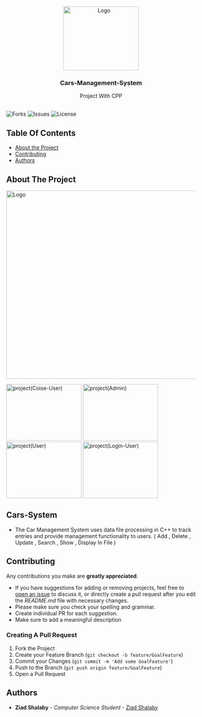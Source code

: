 

<br/>
<p align="center">
  <a href="https://github.com/ZeadShalaby/Cars-System">
    <img src="https://i.imgur.com/LrPHedV.png" alt="Logo" width="200" height="170">
  </a>
  

<h3 align="center">Cars-Management-System</h3>

  <p align="center">
    Project With CPP
    <br/>
    <br/>
  </p>


![Forks](https://img.shields.io/github/forks/ZeadShalaby/v?style=social) ![Issues](https://img.shields.io/github/issues/ZeadShalaby/Cars-System) ![License](https://img.shields.io/github/license/ZeadShalaby/Cars-System)

## Table Of Contents

* [About the Project](#about-the-project)
* [Contributing](#contributing)
* [Authors](#authors)

## About The Project


 <img src="https://i.imgur.com/KmyU5zz.png" alt="Logo" width="900" height="500">
 <br/>
<p >
 <img src="https://i.imgur.com/z96h1vb.png" alt="project(Coise-User)" width="200" height="150">
 <img src="https://i.imgur.com/6Xxnqhv.png" alt="project(Admin)" width="200" height="150">
 <img src="https://i.imgur.com/JE3vHEI.png" alt="project(User)" width="200" height="150">
 <img src="https://i.imgur.com/UKpjKbc.png" alt="project(Login-User)" width="200" height="150">
</p>

## Cars-System
* The Car  Management System uses data file processing in C++ to track entries and provide management functionality to users.
( Add , Delete , Update , Search , Show , Display In File )

## Contributing

Any contributions you make are **greatly appreciated**.

* If you have suggestions for adding or removing projects, feel free
  to [open an issue](https://github.com/ZeadShalaby/Cars-System/issues/new) to discuss it, or directly
  create a pull request after you edit the *README.md* file with necessary changes.
* Please make sure you check your spelling and grammar.
* Create individual PR for each suggestion.
* Make sure to add a meaningful description

### Creating A Pull Request

1. Fork the Project
2. Create your Feature Branch (`git checkout -b feature/GoalFeature`)
3. Commit your Changes (`git commit -m 'Add some GoalFeature'`)
4. Push to the Branch (`git push origin feature/GoalFeature`)
5. Open a Pull Request

## Authors

* **Ziad Shalaby** - *Computer Science Student* - [Ziad Shalaby](https://github.com/ZeadShalaby)

